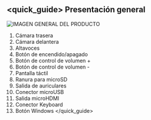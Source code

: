 ## <quick_guide> Presentación general

![IMAGEN GENERAL DEL PRODUCTO](http://static.energysistem.com/images/manuals/39903/54e4747e32635.jpg)

1. Cámara trasera
2. Cámara delantera
3. Altavoces
4. Botón de encendido/apagado
5. Botón de control de volumen +
6. Botón de control de volumen -
7. Pantalla táctil
8. Ranura para microSD
9. Salida de auriculares
10. Conector microUSB
11. Salida microHDMI
12. Conector Keyboard
13. Botón Windows
</quick_guide>
